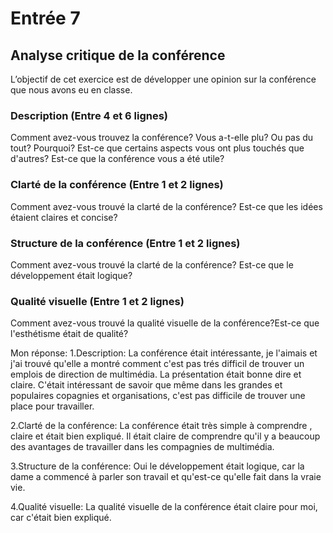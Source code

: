 # Entrée 7
## Analyse critique de la conférence

L’objectif de cet exercice est de développer une opinion sur la conférence que nous avons eu en classe. 

### Description (Entre 4 et 6 lignes)
Comment avez-vous trouvez la conférence? Vous a-t-elle plu? Ou pas du tout? Pourquoi? Est-ce que certains aspects vous ont plus touchés que d'autres? Est-ce que la conférence vous a été utile?

### Clarté de la conférence (Entre 1 et 2 lignes)
Comment avez-vous trouvé la clarté de la conférence? Est-ce que les idées étaient claires et concise?

### Structure de la conférence (Entre 1 et 2 lignes)
Comment avez-vous trouvé la clarté de la conférence? Est-ce que le développement était logique?

### Qualité visuelle (Entre 1 et 2 lignes)
Comment avez-vous trouvé la qualité visuelle de la conférence?Est-ce que l'esthétisme était de qualité?


Mon réponse:
1.Description:
La conférence était intéressante, je l'aimais et j'ai trouvé qu'elle a montré comment c'est pas trés difficil de trouver un emplois de direction de multimédia. La présentation était bonne dire et claire.
C'était intéressant de savoir que même dans les grandes et populaires copagnies et organisations, c'est pas difficile de trouver une place pour travailler.

2.Clarté de la conférence:
La conférence était très simple à comprendre , claire et était bien expliqué. Il était claire de comprendre qu'il y a beaucoup des avantages de travailler dans les compagnies de multimédia.

3.Structure de la conférence:
Oui le développement était logique, car la dame a commencé à parler son travail et qu'est-ce qu'elle fait dans la vraie vie.

4.Qualité visuelle:
La qualité visuelle de la conférence était claire pour moi, car c'était bien expliqué.


